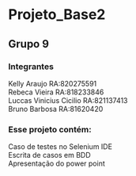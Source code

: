 # Projeto_Base2

## Grupo 9  

### Integrantes  
Kelly Araujo                RA:820275591  
Rebeca Vieira               RA:818233846  
Luccas Vinicius Cicilio     RA:821137413  
Bruno Barbosa               RA:81620420  

### Esse projeto contém:  
Caso de testes no Selenium IDE  
Escrita de casos em BDD  
Apresentação do power point  

